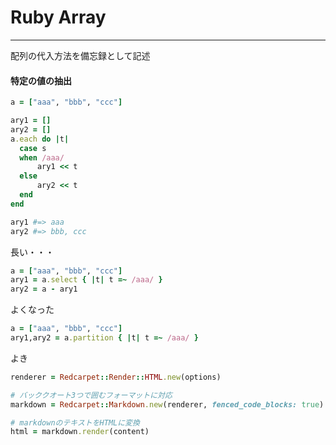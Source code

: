 # Ruby Array
---
配列の代入方法を備忘録として記述

#### 特定の値の抽出

```ruby
a = ["aaa", "bbb", "ccc"]

ary1 = []
ary2 = []
a.each do |t|
  case s
  when /aaa/
      ary1 << t
  else
      ary2 << t
  end
end

ary1 #=> aaa
ary2 #=> bbb, ccc
```
長い・・・

```ruby
a = ["aaa", "bbb", "ccc"]
ary1 = a.select { |t| t =~ /aaa/ }
ary2 = a - ary1
```
よくなった

```ruby
a = ["aaa", "bbb", "ccc"]
ary1,ary2 = a.partition { |t| t =~ /aaa/ }

```
よき


```ruby
renderer = Redcarpet::Render::HTML.new(options) 

# バッククオート3つで囲むフォーマットに対応
markdown = Redcarpet::Markdown.new(renderer, fenced_code_blocks: true) 

# markdownのテキストをHTMLに変換
html = markdown.render(content) 
```

